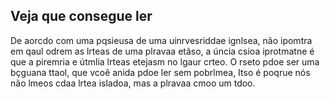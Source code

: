 ## Veja que consegue ler

De aorcdo com uma pqsieusa de uma uinrvesriddae ignlsea, não ipomtra em qaul odrem as lrteas de uma plravaa etãso, a úncia csioa iprotmatne é que a piremria e útmlia lrteas etejasm no lgaur crteo. O rseto pdoe ser uma bçguana ttaol, que vcoê anida pdoe ler sem pobrlmea, Itso é poqrue nós não lmeos cdaa lrtea isladoa, mas a plravaa cmoo um tdoo.</p>


